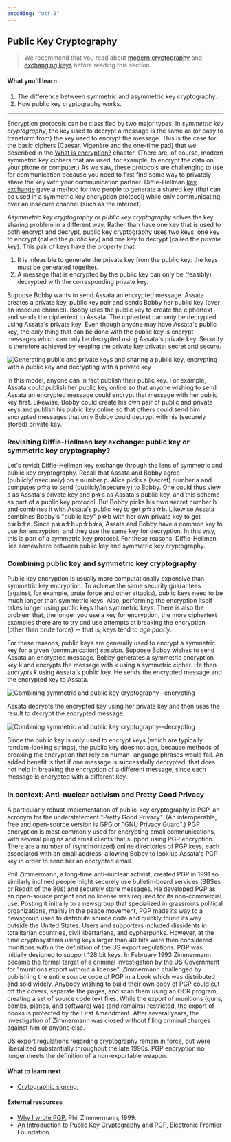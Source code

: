 ```yaml
---
encoding: "utf-8"
---
```


## Public Key Cryptography

> We recommend that you read about [modern cryptography](modern-cryptography.md) and [exchanging keys](key-exchange.md) before reading this section.

#### What you'll learn

1. The difference between symmetric and asymmetric key cryptography.
2. How public key cryptography works.

---

Encryption protocols can be classified by two major types.  In *symmetric key cryptography*, the key used to decrypt a message is the same as (or easy to transform from) the key used to encrypt the message.  This is the case for the basic ciphers (Caesar, Vigen&egrave;re and the one-time pad) that we described in the [What is encryption?](cryptography.md) chapter.  (There are, of course, modern symmetric key ciphers that are used, for example, to encrypt the data on your phone or computer.)  As we saw, these protocols are challenging to use for communication because you need to first find some way to privately share the key with your communication partner.  Diffie-Hellman [key exchange](key-exchange.md) gave a method for two people to generate a shared key (that can be used in a symmetric key encryption protocol) while only communicating over an insecure channel (such as the Internet).

*Asymmetric key cryptography* or *public key cryptography* solves the key sharing problem in a different way.  Rather than have one key that is used to both encrypt and decrypt, public key cryptography uses two keys, one key to encrypt (called the *public key*) and one key to decrypt (called the *private key*).  This pair of keys have the property that:
1. It is infeasible to generate the private key from the public key: the keys must be generated together.
1. A message that is encrypted by the public key can only be (feasibly) decrypted with the corresponding private key.

Suppose Bobby wants to send Assata an encrypted message.  Assata creates a private key, public key pair and sends Bobby her public key (over an insecure channel).  Bobby uses the public key to create the ciphertext and sends the ciphertext to Assata.  The ciphertext can *only* be decrypted using Assata's private key.  Even though anyone may have Assata's public key, the *only* thing that can be done with the public key is encrypt messages which can only be decrypted using Assata's private key.  Security is therefore achieved by keeping the private key private: secret and secure.

![Generating public and private keys and sharing a public key, encrypting with a public key and decrypting with a private key](pictures/public-key-cryptography-key-gen-share.png "Generating public and private keys and sharing a public key, encrypting with a public key and decrypting with a private key")

In this model, anyone can in fact publish their public key.  For example, Assata could publish her public key online so that anyone wishing to send Assata an encrypted message could encrypt that message with her public key first.  Likewise, Bobby could create his own pair of public and private keys and publish his public key online so that others could send him encrypted messages that only Bobby could decrypt with his (securely stored) private key.

### Revisiting Diffie-Hellman key exchange: public key or symmetric key cryptography?

Let's revisit Diffie-Hellman key exchange through the lens of symmetric and public key cryptography.  Recall that Assata and Bobby agree (publicly/insecurely) on a number p.  Alice picks a (secret) number a and computes p&#x2606;a to send (publicly/insecurely) to Bobby.  One could thus view a as Assata's private key and p&#x2606;a as Assata's public key, and this scheme as part of a public key protocol.  But Bobby picks his own secret number b and combines it with Assata's public key to get p&#x2606;a&#x2606;b.  Likewise Assata combines Bobby's "public key" p&#x2606;b with her own private key to get p&#x2606;b&#x2606;a.  Since p&#x2606;a&#x2606;b=p&#x2606;b&#x2606;a, Assata and Bobby have a common key to use for encryption, and they use the same key for decryption.  In this way, this is part of a symmetric key protocol.  For these reasons, Diffie-Hellman lies somewhere between public key and symmetric key cryptography.

### Combining public key and symmetric key cryptography

Public key encryption is usually more computationally expensive than symmetric key encryption.  To achieve the same security guarantees (against, for example, brute force and other attacks), public keys need to be much longer than symmetric keys.  Also, performing the encryption itself takes longer using public keys than symmetric keys.  There is also the problem that, the longer you use a key for encryption, the more ciphertext examples there are to try and use attempts at breaking the encryption (other than brute force) -- that is, keys tend to *age poorly*.

For these reasons, public keys are generally used to encrypt a symmetric key for a given (communication) *session*.  Suppose Bobby wishes to send Assata an encrypted message.  Bobby generates a symmetric encryption key k and encrypts the message with k using a symmetric cipher.  He then *encrypts k* using Assata's public key.  He sends the encrypted message and the encrypted key to Assata.  

![Combining symmetric and public key cryptography--encrypting](pictures/pubkeycrypto-split1-encrypt.png)

Assata decrypts the encrypted key using her private key and then uses the result to decrypt the encrypted message.

![Combining symmetric and public key cryptography--decrypting](pictures/pubkeycrypto-split2-decrypt.png)

Since the public key is only used to encrypt keys (which are typically random-looking strings), the public key does not age, because methods of breaking the encryption that rely on human-language phrases would fail.  An added benefit is that if one message is successfully decrypted, that does not help in breaking the encryption of a different message, since each message is encrypted with a different key.

### In context: Anti-nuclear activism and Pretty Good Privacy

A particularly robust implementation of public-key cryptography is PGP, an acronym for the understatement "Pretty Good Privacy".  (An interoperable, free and open-source version is GPG or "GNU Privacy Guard".)  PGP encryption is most commonly used for encrypting email communications, with several plugins and email clients that support using PGP encryption.  There are a number of (synchronized) online directories of PGP keys, each associated with an email address, allowing Bobby to look up Assata's PGP key in order to send her an encrypted email.

Phil Zimmermann, a long-time anti-nuclear activist, created PGP in 1991 so similarly inclined people might securely use bulletin-board services (BBSes or Reddit of the 80s) and securely store messages.  He developed PGP as an open-source project and no license was required for its non-commercial use.  Posting it initially to a newsgroup that specialized in grassroots political organizations, mainly in the peace movement, PGP made its way to a newsgroup used to distribute source code and quickly found its way outside the United States.  Users and supporters included dissidents in totalitarian countries, civil libertarians, and cypherpunks.  However, at the time cryptosystems using keys larger than 40 bits were then considered munitions within the definition of the US export regulations.  PGP was initially designed to support 128 bit keys.  In February 1993 Zimmermann became the formal target of a criminal investigation by the US Government for "munitions export without a license".  Zimmermann challenged by publishing the entire source code of PGP in a book which was distributed and sold widely. Anybody wishing to build their own copy of PGP could cut off the covers, separate the pages, and scan them using an OCR program, creating a set of source code text files.  While the export of munitions (guns, bombs, planes, and software) was (and remains) restricted, the export of books is protected by the First Amendment.  After several years, the investigation of Zimmermann was closed without filing criminal charges against him or anyone else.

US export regulations regarding cryptography remain in force, but were liberalized substantially throughout the late 1990s. PGP encryption no longer meets the definition of a non-exportable weapon.

#### What to learn next

* [Crytographic signing.](cryptographic-signing.md)

#### External resources

* [Why I wrote PGP](https://www.philzimmermann.com/EN/essays/WhyIWrotePGP.html), Phil Zimmermann, 1999.
* [An Introduction to Public Key Cryptography and PGP](https://ssd.eff.org/en/module/introduction-public-key-cryptography-and-pgp), Electronic Frontier Foundation.
